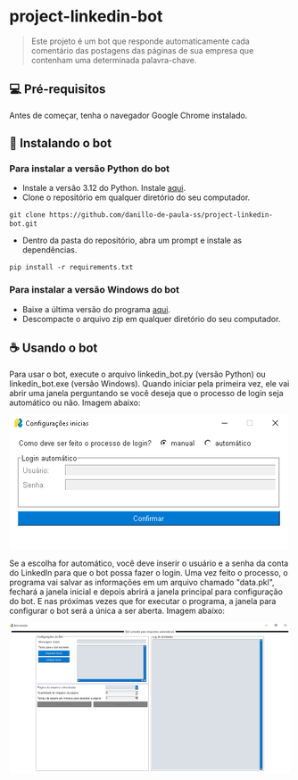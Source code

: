 # project-linkedin-bot
> Este projeto é um bot que responde automaticamente cada comentário das postagens das páginas de sua empresa que contenham uma determinada palavra-chave.

## 💻 Pré-requisitos
Antes de começar, tenha o navegador Google Chrome instalado.

## 🚀 Instalando o bot
### Para instalar a versão Python do bot
- Instale a versão 3.12 do Python. Instale [aqui](https://www.python.org/downloads/release/python-3124/).
- Clone o repositório em qualquer diretório do seu computador.
```
git clone https://github.com/danillo-de-paula-ss/project-linkedin-bot.git
```
- Dentro da pasta do repositório, abra um prompt e instale as dependências.
```
pip install -r requirements.txt
```
### Para instalar a versão Windows do bot
- Baixe a última versão do programa [aqui](https://github.com/danillo-de-paula-ss/project-linkedin-bot/releases).
- Descompacte o arquivo zip em qualquer diretório do seu computador.

## ☕ Usando o bot
Para usar o bot, execute o arquivo linkedin_bot.py (versão Python) ou linkedin_bot.exe (versão Windows).
Quando iniciar pela primeira vez, ele vai abrir uma janela perguntando se você deseja que o processo de login seja automático ou não. Imagem abaixo:

![image](https://github.com/danillo-de-paula-ss/project-linkedin-bot/blob/main/screenshots/initial_settings.png)

Se a escolha for automático, você deve inserir o usuário e a senha da conta do LinkedIn para que o bot possa fazer o login.
Uma vez feito o processo, o programa vai salvar as informações em um arquivo chamado "data.pkl", fechará a janela inicial e depois abrirá a janela principal para configuração do bot. E nas próximas vezes que for executar o programa, a janela para configurar o bot será a única a ser aberta. Imagem abaixo:

![image](https://github.com/danillo-de-paula-ss/project-linkedin-bot/blob/main/screenshots/main_program.png)

